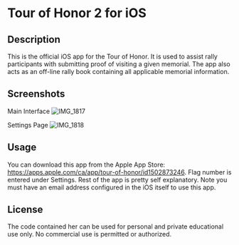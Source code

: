 # Tour of Honor 2 for iOS

## Description

This is the official iOS app for the Tour of Honor. It is used to assist rally participants with submitting proof of visiting a given memorial. The app also acts as an off-line rally book containing all applicable memorial information.

## Screenshots

Main Interface
![IMG_1817](https://user-images.githubusercontent.com/38347315/113077187-48f3ef00-9196-11eb-8e96-07bf24018e98.jpeg)

Settings Page
![IMG_1818](https://user-images.githubusercontent.com/38347315/113077229-5c06bf00-9196-11eb-97d1-d6bbff170439.jpeg)

## Usage

You can download this app from the Apple App Store: https://apps.apple.com/ca/app/tour-of-honor/id1502873246. Flag number is entered under Settings. Rest of the app is pretty self explanatory. Note you must have an email address configured in the iOS itself to use this app.

## License

The code contained her can be used for personal and private educational use only. No commercial use is permitted or authorized.
